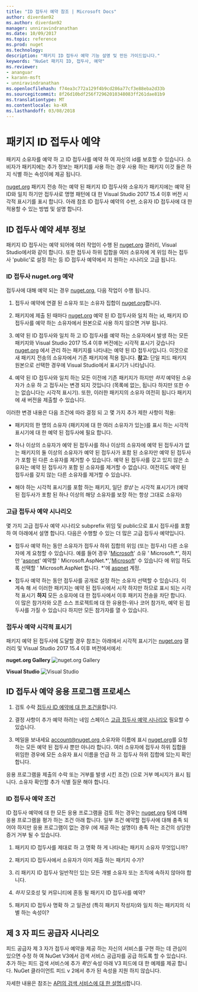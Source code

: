 ```yaml
---
title: "ID 접두사 예약 참조 | Microsoft Docs"
author: diverdan92
ms.author: diverdan92
manager: unniravindranathan
ms.date: 10/09/2017
ms.topic: reference
ms.prod: nuget
ms.technology: 
description: "패키지 ID 접두사 예약 기능 설명 및 만든 가이드입니다."
keywords: "NuGet 패키지 ID, 접두사, 예약"
ms.reviewer:
- ananguar
- karann-msft
- unniravindranathan
ms.openlocfilehash: f74ea3c772a129f4b9cd286a77cf3e88eba2d33b
ms.sourcegitcommit: 8f26d10bdf256f72962010348083ff261dae81b9
ms.translationtype: MT
ms.contentlocale: ko-KR
ms.lasthandoff: 03/08/2018
---
```

# <a name="package-id-prefix-reservation"></a>패키지 ID 접두사 예약

패키지 소유자를 예약 하 고 ID 접두사를 예약 하 여 자신의 id를 보호할 수 있습니다. 소비자가 패키지에는 추가 정보는 패키지를 사용 하는 경우 사용 하는 패키지 이것 들은 하지 식별 하는 속성이에 제공 됩니다. 

[nuget.org](https://www.nuget.org/) 패키지 전송 하는 예약 된 패키지 ID 접두사와 소유자가 패키지에는 예약 된 ID와 일치 하기만 접두사로 명명 패턴에 대 한 Visual Studio 2017 15.4 이후 버전 시각적 표시기를 표시 합니다. 아래 참조 ID 접두사 예약의 수반, 소유자 ID 접두사에 대 한 적용할 수 있는 방법 및 설명 합니다.

## <a name="id-prefix-reservation-details"></a>ID 접두사 예약 세부 정보

패키지 ID 접두사는 예약 되어에 여러 작업이 수행 된 [nuget.org](https://www.nuget.org/) 갤러리, Visual Studio에서와 같이 합니다. 또한 접두사 하위 집합을 여러 소유자에 게 위임 하는 접두사 'public'로 설정 하는 등 ID 접두사 예약에서 지 원하는 시나리오 고급 됩니다.

### <a name="id-prefix-reservation-on-nugetorg"></a>ID 접두사 nuget.org 예약

접두사에 대해 예약 되는 경우 [nuget.org](https://www.nuget.org/), 다음 작업이 수행 됩니다.

1. 접두사 예약에 연결 된 소유자 또는 소유자 집합이 [nuget.org](https://www.nuget.org/)합니다.

1. 패키지에 제출 된 때마다 [nuget.org](https://www.nuget.org/) 예약 된 ID 접두사와 일치 하는 id, 패키지 ID 접두사를 예약 하는 소유자에서 원본으로 사용 하지 않으면 거부 됩니다.

1. 예약 된 ID 접두사와 일치 하 고 ID 접두사를 예약 하는 소유자에서 발생 하는 모든 패키지와 Visual Studio 2017 15.4 이후 버전에는 시각적 표시기 갖습니다 [nuget.org](https://www.nuget.org/) 에서 관리 하는 패키지를 나타내는 예약 된 ID 접두사입니다. 이것으로 새 패키지 전송의 소유자에서 기존 패키지에 적용 됩니다. **참고:** 단일 피드 패키지 원본으로 선택한 경우에 Visual Studio에서 표시기가 나타납니다.

1. 예약 된 ID 접두사와 일치 하는 모든 이전에 기존 패키지가 하지만 *하지* 예약된 소유자가 소유 하 고 접두사는 변경 되지 것입니다 (목록에 없는, 됩니다 하지만 또한 수는 없습니다는 시각적 표시기). 또한, 이러한 패키지의 소유자 여전히 됩니다 패키지에 새 버전을 제출할 수 있습니다.

이러한 변경 내용은 다음 조건에 따라 결정 되 고 몇 가지 추가 제한 사항이 적용:

- 패키지의 한 명의 소유자 (패키지에 대 한 여러 소유자가 있는)를 표시 하는 시각적 표시기에 대 한 예약 된 접두사에 필요 합니다.

- 하나 이상의 소유자가 예약 된 접두사를 하나 이상의 소유자에 예약 된 접두사가 없는 패키지의 둘 이상의 소유자가 예약 된 접두사가 포함 된 소유자만 예약 된 접두사가 포함 된 다른 소유자를 제거할 수 있습니다. 예약 된 접두사를 갖고 있지 않은 소유자는 예약 된 접두사가 포함 된 소유자를 제거할 수 없습니다. 여전히도 예약 된 접두사를 갖지 않는 다른 소유자를 제거할 수 있습니다.

- 해야 하는 시각적 표시기를 포함 하는 패키지, 일단 *항상* 는 시각적 표시기가 (예약 된 접두사가 포함 된 하나 이상의 해당 소유자를 보장 하는 항상 그대로 소유자)

### <a name="advanced-prefix-reservation-scenarios"></a>고급 접두사 예약 시나리오

몇 가지 고급 접두사 예약 시나리오 subprefix 위임 및 public으로 표시 접두사를 포함 하 여 아래에서 설명 합니다. 다음은 수행할 수 있는 더 많은 고급 접두사 예약입니다. 

- 접두사 예약 하는 동안 소유자가 접두사 하위 집합의 위임 (또는 접두사) 다른 소유자에 게 요청할 수 있습니다. 예를 들어 경우 '[Microsoft](https://www.nuget.org/profiles/microsoft)' 소유 ' Microsoft.\*', 하지만 '[aspnet](https://www.nuget.org/profiles/aspnet)' 예약할 ' Microsoft.AspNet.\*','[Microsoft](https://www.nuget.org/profiles/microsoft)' 수 있습니다 에 위임 하도록 선택할 ' Microsoft.AspNet 합니다. \*'에 [aspnet](https://www.nuget.org/profiles/aspnet) 계정.

- 접두사 예약 하는 동안 접두사를 공개로 설정 하는 소유자 선택할 수 있습니다. 이 계속 해 서 이러한 패키지는 예약 된 접두사에서 시작 하지만 하므로 표시 되는 시각적 표시기 **하지** 모든 소유자에 대 한 접두사에서 이후 패키지 전송을 차단 합니다. 이 많은 참가자와 오픈 소스 프로젝트에 대 한 유용한-위나 코어 참가자, 예약 된 접두사를 가질 수 있습니다 하지만 모든 참가자를 열 수 있습니다. 

### <a name="prefix-reservation-visual-indicator"></a>접두사 예약 시각적 표시기

패키지 예약 된 접두사에 도달할 경우 참조는 아래에서 시각적 표시기는 [nuget.org](https://www.nuget.org/) 갤러리 및 Visual Studio 2017 15.4 이후 버전에서에서:

**nuget.org Gallery**
![nuget.org Gallery](media/nuget-gallery-reserved-prefix.png)

**Visual Studio**
![Visual Studio](media/visual-studio-reserved-prefix.png)

## <a name="id-prefix-reservation-application-process"></a>ID 접두사 예약 응용 프로그램 프로세스

1. 검토 수락 [접두사 ID 예약에 대 한 조건을](#id-prefix-reservation-criteria)합니다.

1. 결정 사항이 추가 예약 하려는 네임 스페이스 [고급 접두사 예약 시나리오](#advanced-prefix-reservation-scenarios) 필요할 수 있습니다.

1. 메일을 보내세요 [ account@nuget.org ](mailto:account@nuget.org) 소유자와 이름에 표시 [nuget.org](https://www.nuget.org/)를 요청 하는 모든 예약 된 접두사 뿐만 아니라 합니다. 여러 소유자에 접두사 하위 집합을 위임한 경우에 모든 소유자 표시 이름을 언급 하 고 접두사 하위 집합에 있는지 확인 합니다.

응용 프로그램을 제출의 수락 또는 거부를 발생 시킨 조건) (으로 거부 메시지가 표시 됩니다. 소유자 확인할 추가 식별 질문 해야 합니다.

### <a name="id-prefix-reservation-criteria"></a>ID 접두사 예약 조건

ID 접두사 예약에 대 한 모든 응용 프로그램을 검토 하는 경우는 [nuget.org](https://www.nuget.org/) 팀에 대해 응용 프로그램을 평가 하는 조건 아래 합니다. 일부 조건 예약할 접두사에 대해 충족 되어야 하지만 응용 프로그램이 없는 경우 (에 제공 하는 설명이) 충족 하는 조건의 상당한 증거 거부 될 수 있습니다.

1. 패키지 ID 접두사를 제대로 하 고 명확 하 게 나타내는 패키지 소유자 무엇입니까?

1. 패키지 ID 접두사에서 소유자가 이미 제출 하는 패키지 수가?

1. 리 패키지 ID 접두사 일반적인 있는 모든 개별 소유자 또는 조직에 속하지 않아야 합니다.

1. *하지* 모호성 및 커뮤니티에 혼동 될 패키지 ID 접두사를 예약?

1. 패키지 ID 접두사 명확 하 고 일관성 (특히 패키지 작성자)와 일치 하는 패키지의 식별 하는 속성이?

## <a name="third-party-feed-provider-scenarios"></a>제 3 자 피드 공급자 시나리오

피드 공급자 제 3 자가 접두사 예약을 제공 하는 자신의 서비스를 구현 하는 데 관심이 있으면 수정 하 여 NuGet V3에서 검색 서비스 공급자를 공급 하도록 할 수 있습니다. 추가 하는 피드 검색 서비스에 추가 *확인* 속성 아래 V3 피드에 대 한 예제를 제공 합니다. NuGet 클라이언트 피드 v 2에서 추가 된 속성을 지원 하지 않습니다.

자세한 내용은 참조는 [API의 검색 서비스에 대 한 설명서](../api/search-query-service-resource.md)합니다.
